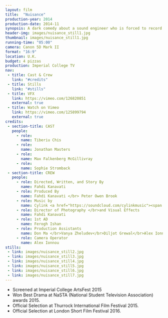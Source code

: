 ```yaml
---
layout: film
title:  "Nuisance"
production-year: 2014
production-date: 2014-11
synopsis: A dark comedy about a sound engineer who is forced to record a flutist that he thinks is terrible, except that everyone else disagrees.
header-img: images/nuisance_still1.jpg
thumbnail: images/nuisance_still1.jpg
running-time: "05:00"
camera: Canon 5D Mark II
format: "16:9"
location: U.K.
budget: 4 pizzas
production: Imperial College TV
nav:
 - title: Cast & Crew
   link: "#credits"
 - title: Stills
   link: "#stills"
 - title: VFX
   link: https://vimeo.com/126820851
   external: true
 - title: Watch on Vimeo
   link: https://vimeo.com/125899794
   external: true
credits:
 - section-title: CAST
   people: 
     - role:
       name: Tiberiu Chis
     - role:
       name: Jonathan Masters
     - role:
       name: Max Falkenberg McGillivray
     - role:
       name: Sophie Stromback
 - section-title: CREW
   people: 
     - role: Directed, Written, and Story By
       name: Fahdi Kanavati
     - role: Produced By
       name: Fahdi Kanavati </br> Peter Owen Brook
     - role: Music by
       name: Cylink <a href="https://soundcloud.com/cylinkmusic"><span class="glyphicon glyphicon-music"></span></a>
     - role: Director of Photography </br>and Visual Effects
       name: Fahdi Kanavati
     - role: 1st AD
       name: Ferogh Ishan
     - role: Production Assistants
       name: Don Ma </br>Vanya Zheludev</br>Diljot Grewal</br>Alex Ionnou
     - role: Camera Operator
       name: Alex Ionnou
stills:
 - link: images/nuisance_still2.jpg
 - link: images/nuisance_still3.jpg
 - link: images/nuisance_still4.jpg
 - link: images/nuisance_still5.jpg
 - link: images/nuisance_still6.jpg
 - link: images/nuisance_still7.jpg
---
```


- Screened at Imperial College ArtsFest 2015
- Won Best Drama at NaSTA (National Student Television Association) awards 2015.
- Official Selection at Thurrock International Film Festival 2015.
- Official Selection at London Short Film Festival 2016.